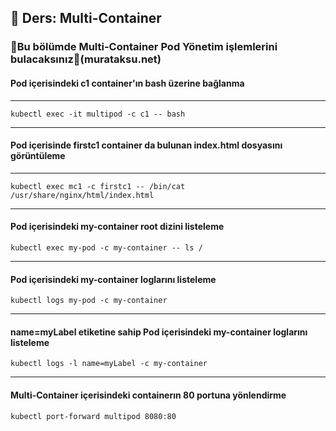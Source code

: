 ## 🧑 Ders: Multi-Container

### 📗Bu bölümde Multi-Container Pod Yönetim işlemlerini bulacaksınız📗(murataksu.net)

#### Pod içerisindeki c1 container'ın bash üzerine bağlanma
***
```
kubectl exec -it multipod -c c1 -- bash
```
***
#### Pod içerisinde firstc1 container da bulunan index.html dosyasını görüntüleme   
***
```
kubectl exec mc1 -c firstc1 -- /bin/cat /usr/share/nginx/html/index.html
```
***
#### Pod içerisindeki my-container root dizini listeleme
```
kubectl exec my-pod -c my-container -- ls / 
```
***
#### Pod içerisindeki my-container loglarını listeleme
```
kubectl logs my-pod -c my-container 
```
***
#### name=myLabel etiketine sahip Pod içerisindeki my-container loglarını listeleme
```
kubectl logs -l name=myLabel -c my-container 
```
***
#### Multi-Container içerisindeki containerın 80 portuna yönlendirme
```
kubectl port-forward multipod 8080:80
```

